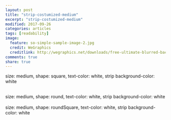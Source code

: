 ```yaml
---
layout: post
title: "strip-costumized-medium"
excerpt: "strip-costumized-medium"
modified: 2017-09-26
categories: articles
tags: [readability]
image:
  feature: so-simple-sample-image-2.jpg
  credit: WeGraphics
  creditlink: http://wegraphics.net/downloads/free-ultimate-blurred-background-pack/
comments: true
share: true
---
```

size: medium, shape: square, text-color: white, strip background-color: white

<div class="apester-strip" is-mobile-only="false" data-channel-tokens="5a7caf02bc015600016d42b8" item-shape="square"
   item-size="medium" item-text-color="white" item-has-shadow="true" strip-background="white"></div>
<script async src="https://static.apester.com/js/sdk/latest/apester-sdk.js"></script>
<br>
size: medium, shape: round, text-color: white, strip background-color: white

<div class="apester-strip" is-mobile-only="false" data-channel-tokens="5a7caf02bc015600016d42b8" item-shape="round"
   item-size="medium" item-text-color="white" item-has-shadow="true" strip-background="white"></div>
<script async src="https://static.apester.com/js/sdk/latest/apester-sdk.js"></script>
<br>
size: medium, shape: roundSquare, text-color: white, strip background-color: white

<div class="apester-strip" is-mobile-only="false" data-channel-tokens="5a7caf02bc015600016d42b8" item-shape="roundSquare"
   item-size="medium" item-text-color="white" item-has-shadow="true" strip-background="white"></div>
<script async src="https://static.apester.com/js/sdk/latest/apester-sdk.js"></script>
<br>


<div class="apester-strip" is-mobile-only="false" data-channel-tokens="5a7caf02bc015600016d42b8" item-shape="roundSquare"
   item-size="medium" item-text-color="black" item-has-shadow="false" strip-background="#ff0000"></div>
<script async src="https://static.apester.com/js/sdk/latest/apester-sdk.js"></script>
